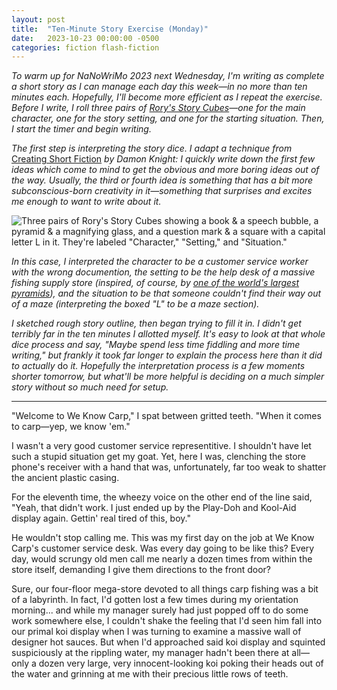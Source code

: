 ```yaml
---
layout: post
title:  "Ten-Minute Story Exercise (Monday)"
date:   2023-10-23 00:00:00 -0500
categories: fiction flash-fiction
---
```

_To warm up for NaNoWriMo 2023 next Wednesday, I'm writing as complete a short story as I can manage each day this week—in no more than ten minutes each. Hopefully, I'll become more efficient as I repeat the exercise. Before I write, I roll three pairs of [Rory's Story Cubes](https://www.storycubes.com "Rory's Story Cubes")—one for the main character, one for the story setting, and one for the starting situation. Then, I start the timer and begin writing._

_The first step is interpreting the story dice. I adapt a technique from_ [Creating Short Fiction](https://www.goodreads.com/book/show/263357.Creating_Short_Fiction "Creating Short Fiction") _by Damon Knight: I quickly write down the first few ideas which come to mind to get the obvious and more boring ideas out of the way. Usually, the third or fourth idea is something that has a bit more subconscious-born creativity in it—something that surprises and excites me enough to want to write about it._

![Three pairs of Rory's Story Cubes showing a book & a speech bubble, a pyramid & a magnifying glass, and a question mark & a square with a capital letter L in it. They're labeled "Character," "Setting," and "Situation."](https://pub-703d043c3a214d488b540515f78102d4.r2.dev/StoryCubeDay1.webp)

_In this case, I interpreted the character to be a customer service worker with the wrong documention, the setting to be the help desk of a massive fishing supply store (inspired, of course, by [one of the world's largest pyramids](https://www.memphistravel.com/attractions-activities/bass-pro-shops-pyramid "one of the world's largest pyramids")), and the situation to be that someone couldn't find their way out of a maze (interpreting the boxed "L" to be a maze section)._

_I sketched rough story outline, then began trying to fill it in. I didn't get terribly far in the ten minutes I allotted myself. It's easy to look at that whole dice process and say, "Maybe spend less time fiddling and more time writing," but frankly it took far longer to explain the process here than it did to actually_ do _it. Hopefully the interpretation process is a few moments shorter tomorrow, but what'll be more helpful is deciding on a much simpler story without so much need for setup._

---

"Welcome to We Know Carp," I spat between gritted teeth. "When it comes to carp—yep, we know 'em."

I wasn't a very good customer service representitive. I shouldn't have let such a stupid situation get my goat. Yet, here I was, clenching the store phone's receiver with a hand that was, unfortunately, far too weak to shatter the ancient plastic casing.

For the eleventh time, the wheezy voice on the other end of the line said, "Yeah, that didn't work. I just ended up by the Play-Doh and Kool-Aid display again. Gettin' real tired of this, boy."

He wouldn't stop calling me. This was my first day on the job at We Know Carp's customer service desk. Was every day going to be like this? Every day, would scrungy old men call me nearly a dozen times from within the store itself, demanding I give them directions to the front door?

Sure, our four-floor mega-store devoted to all things carp fishing was a bit of a labyrinth. In fact, I'd gotten lost a few times during my orientation morning... and while my manager surely had just popped off to do some work somewhere else, I couldn't shake the feeling that I'd seen him fall into our primal koi display when I was turning to examine a massive wall of designer hot sauces. But when I'd approached said koi display and squinted suspiciously at the rippling water, my manager hadn't been there at all—only a dozen very large, very innocent-looking koi poking their heads out of the water and grinning at me with their precious little rows of teeth.